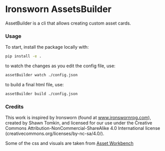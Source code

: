 # Ironsworn AssetsBuilder

AssetBuilder is a cli that allows creating custom asset cards.

### Usage

To start, install the package locally with:

```bash
pip install -e .
```

to watch the changes as you edit the config file, use:

```bash
assetBuilder watch ./config.json
```

to build a final html file, use:

```bash
assetBuilder build ./config.json
```

### Credits

This work is inspired by Ironsworn (found at www.ironswornrpg.com), created by Shawn Tomkin, and licensed for our use under the Creative Commons Attribution-NonCommercial-ShareAlike 4.0 International license (creativecommons.org/licenses/by-nc-sa/4.0/).

Some of the css and visuals are taken from [Asset Workbench](https://effortlessmountain.github.io/ironsworn-asset-workbench/)
